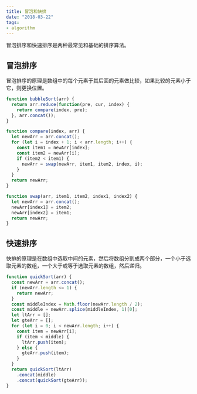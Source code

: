 ```yaml
---
title: 冒泡和快排
date: "2018-03-22"
tags:
- algorithm
---
```


冒泡排序和快速排序是两种最常见和基础的排序算法。

## 冒泡排序

冒泡排序的原理是数组中的每个元素于其后面的元素做比较，如果比较的元素小于它，则更换位置。

```javascript
function bubbleSort(arr) {
  return arr.reduce(function(pre, cur, index) {
    return compare(index, pre);
  }, arr.concat());
}

function compare(index, arr) {
  let newArr = arr.concat();
  for (let i = index + 1; i < arr.length; i++) {
    const item1 = newArr[index];
    const item2 = newArr[i];
    if (item2 < item1) {
      newArr = swap(newArr, item1, item2, index, i);
    }
  }
  return newArr;
}

function swap(arr, item1, item2, index1, index2) {
  let newArr = arr.concat();
  newArr[index1] = item2;
  newArr[index2] = item1;
  return newArr;
}
```

## 快速排序

快排的原理是在数组中选取中间的元素，然后将数组分割成两个部分，一个小于选取元素的数组，一个大于或等于选取元素的数组，然后递归。

```javascript
function quickSort(arr) {
  const newArr = arr.concat();
  if (newArr.length <= 1) {
    return newArr;
  }
  const middleIndex = Math.floor(newArr.length / 2);
  const middle = newArr.splice(middleIndex, 1)[0];
  let ltArr = [];
  let gteArr = [];
  for (let i = 0; i < newArr.length; i++) {
    const item = newArr[i];
    if (item < middle) {
      ltArr.push(item);
    } else {
      gteArr.push(item);
    }
  }
  return quickSort(ltArr)
    .concat(middle)
    .concat(quickSort(gteArr));
}
```

